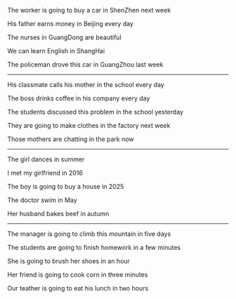 The worker is going to buy a car in ShenZhen next week

His father earns money in Beijing every day

The nurses in GuangDong are beautiful

We can learn English in ShangHai

The policeman drove this car in GuangZhou last week

------

His classmate calls his mother in the school every day

The boss drinks coffee in his company every day

The students discussed this problem in the school yesterday

They are going to make clothes in the factory next week

Those mothers are chatting in the park now

------

The girl dances in summer

I met my girlfriend in 2016

The boy is going to buy a house in 2025

The doctor swim in May

Her husband bakes beef in autumn

------

The manager is going to climb this mountain in five days

The students are going to finish homework in a few minutes

She is going to brush her shoes in an hour

Her friend is going to cook corn in three minutes

Our teather is going to eat his lunch in two hours





